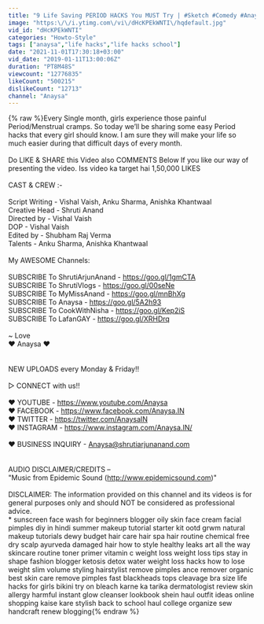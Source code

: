 ```yaml
---
title: "9 Life Saving PERIOD HACKS You MUST Try | #Sketch #Comedy #Anaysa"
image: "https:\/\/i.ytimg.com\/vi\/dHcKPEkWNTI\/hqdefault.jpg"
vid_id: "dHcKPEkWNTI"
categories: "Howto-Style"
tags: ["anaysa","life hacks","life hacks school"]
date: "2021-11-01T17:30:18+03:00"
vid_date: "2019-01-11T13:00:06Z"
duration: "PT8M48S"
viewcount: "12776835"
likeCount: "500215"
dislikeCount: "12713"
channel: "Anaysa"
---
```

{% raw %}Every Single month, girls experience those painful Period/Menstrual cramps. So today we’ll be sharing some easy Period hacks that every girl should know. I am sure they will make your life so much easier during that difficult days of every month.<br /><br />Do LIKE &amp; SHARE this Video also COMMENTS Below If you like our way of presenting the video. Iss video ka target hai 1,50,000 LIKES<br /><br />CAST &amp; CREW :-<br /><br />Script Writing - Vishal Vaish, Anku Sharma, Anishka Khantwaal <br />Creative Head - Shruti Anand <br />Directed by - Vishal Vaish<br />DOP - Vishal Vaish <br />Edited by - Shubham Raj Verma<br />Talents - Anku Sharma, Anishka Khantwaal <br /><br />My AWESOME Channels:<br /><br />SUBSCRIBE To ShrutiArjunAnand - <a rel="nofollow" target="blank" href="https://goo.gl/1gmCTA">https://goo.gl/1gmCTA</a><br />SUBSCRIBE To ShrutiVlogs - <a rel="nofollow" target="blank" href="https://goo.gl/00seNe">https://goo.gl/00seNe</a><br />SUBSCRIBE To MyMissAnand - <a rel="nofollow" target="blank" href="https://goo.gl/mnBhXg">https://goo.gl/mnBhXg</a><br />SUBSCRIBE To Anaysa - <a rel="nofollow" target="blank" href="https://goo.gl/5A2h93">https://goo.gl/5A2h93</a><br />SUBSCRIBE To CookWithNisha - <a rel="nofollow" target="blank" href="https://goo.gl/Kep2iS">https://goo.gl/Kep2iS</a><br />SUBSCRIBE To LafanGAY - <a rel="nofollow" target="blank" href="https://goo.gl/XRHDrq">https://goo.gl/XRHDrq</a><br /><br />~ Love<br />♥ Anaysa ♥<br /><br /><br />NEW UPLOADS every Monday &amp; Friday!!<br /><br />▷ CONNECT with us!!<br /><br />♥ YOUTUBE - <a rel="nofollow" target="blank" href="https://www.youtube.com/Anaysa">https://www.youtube.com/Anaysa</a><br />♥ FACEBOOK - <a rel="nofollow" target="blank" href="https://www.facebook.com/Anaysa.IN">https://www.facebook.com/Anaysa.IN</a><br />♥ TWITTER - <a rel="nofollow" target="blank" href="https://twitter.com/AnaysaIN">https://twitter.com/AnaysaIN</a><br />♥ INSTAGRAM - <a rel="nofollow" target="blank" href="https://www.instagram.com/Anaysa.IN/">https://www.instagram.com/Anaysa.IN/</a><br /><br />♥ BUSINESS INQUIRY - Anaysa@shrutiarjunanand.com<br /><br /><br />AUDIO DISCLAIMER/CREDITS –<br />&quot;Music from Epidemic Sound (<a rel="nofollow" target="blank" href="http://www.epidemicsound.com)&quot;">http://www.epidemicsound.com)&quot;</a><br /><br />DISCLAIMER: The information provided on this channel and its videos is for general purposes only and should NOT be considered as professional advice.<br />* sunscreen face wash for beginners blogger oily skin face cream facial pimples diy in hindi summer makeup tutorial starter kit ootd grwm natural makeup tutorials dewy budget hair care hair spa hair routine chemical free dry scalp ayurveda damaged hair how to style healthy leaks art all the way skincare routine toner primer vitamin c weight loss weight loss tips stay in shape fashion blogger ketosis detox water weight loss hacks how to lose weight slim volume styling hairstylist remove pimples ance remover organic best skin care remove pimples fast blackheads tops cleavage bra size life hacks for girls bikini try on bleach karne ka tarika dermatologist review skin allergy harmful instant glow cleanser lookbook shein haul outfit ideas online shopping kaise kare stylish back to school haul college organize sew handcraft renew blogging{% endraw %}
